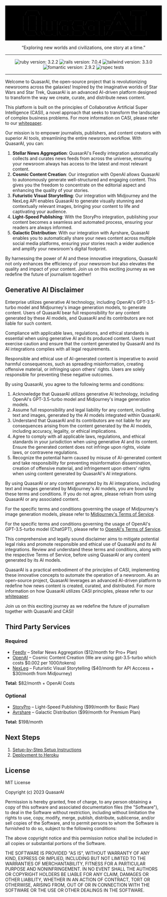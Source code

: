 <pre align="center" style="background-color: black;">
   ____                                    _____ 
  / __ \                             /\   |_   _|
 | |  | |_   _  __ _ ___  __ _ _ __ /  \    | |  
 | |  | | | | |/ _` / __|/ _` | '__/ /\ \   | |  
 | |__| | |_| | (_| \__ \ (_| | | / ____ \ _| |_ 
  \___\_\\__,_|\__,_|___/\__,_|_|/_/    \_\_____|
                                                                                                      
</pre>

<p align="center">“Exploring new worlds and civilizations, one story at a time.”</p>

----
<p align="center">
    <img alt="ruby version: 3.2.2" src="https://img.shields.io/badge/Ruby-3.2.2-brightgreen" />
    <img alt="rails version: 7.0.4" src="https://img.shields.io/badge/Rails-7.0.4-brightgreen" />
    <img alt="tailwind version: 3.3.0" src="https://img.shields.io/badge/Tailwind-3.3.0-blue" />
    <img alt="fomantic version: 2.9.2" src="https://img.shields.io/badge/Fomantic-2.9.2-blue" />
    <img alt="rspec tests" src="https://github.com/realstorypro/enterprise/actions/workflows/ruby_on_rails.yml/badge.svg" />
</p>

----

Welcome to QuasarAI, the open-source project that is revolutionizing newsrooms across the galaxies! Inspired by the imaginative worlds of Star Wars and Star Trek, QuasarAI is an advanced AI-driven platform designed to transform the way we create, curate, and distribute news content. 

This platform is built on the principles of Collaborative Artificial Super Intelligence (CASI), a novel approach that seeks to transform the landscape of complex business problems. For more information on CASI, please refer to our [whitepaper](https://www.storypro.io/whitepaper).

Our mission is to empower journalists, publishers, and content creators with superior AI tools, streamlining the entire newsroom workflow. With QuasarAI, you can:

1. __Stellar News Aggregation__: QuasarAI's Feedly integration automatically collects and curates news feeds from across the universe, ensuring your newsroom always has access to the latest and most relevant content.
2. __Cosmic Content Creation__: Our integration with OpenAI allows QuasarAI to autonomously generate well-structured and engaging content. This gives you the freedom to concentrate on the editorial aspect and enhancing the quality of your stories.
3. __Futuristic Visual Storytelling__: Our integration with Midjourney and the NexLeg API enables QuasarAI to generate visually stunning and contextually relevant images, bringing your content to life and captivating your audience.
4. __Light-Speed Publishing__: With the StoryPro integration, publishing your content becomes a seamless and automated process, ensuring your readers are always informed.
5. __Galactic Distribution__: With our integration with Ayrshare, QuasarAI enables you to automatically share your news content across multiple social media platforms, ensuring your stories reach a wider audience and amplify your newsroom's digital footprint.

By harnessing the power of AI and these innovative integrations, QuasarAI not only enhances the efficiency of your newsroom but also elevates the quality and impact of your content. Join us on this exciting journey as we redefine the future of journalism together!

## Generative AI Disclaimer
Enterprise utilizes generative AI technology, including OpenAI's GPT-3.5-turbo model and Midjourney's image generation models, to generate content. Users of QuasarAI bear full responsibility for any content generated by these AI models, and QuasarAI and its contributors are not liable for such content.

Compliance with applicable laws, regulations, and ethical standards is essential when using generative AI and its produced content. Users must exercise caution and ensure that the content generated by QuasarAI and its AI integrations complies with all legal requirements.

Responsible and ethical use of AI-generated content is imperative to avoid harmful consequences, such as spreading misinformation, creating offensive material, or infringing upon others' rights. Users are solely responsible for preventing these negative outcomes.

By using QuasarAI, you agree to the following terms and conditions:
1. Acknowledge that QuasarAI utilizes generative AI technology, including OpenAI's GPT-3.5-turbo model and Midjourney's image generation models.
2. Assume full responsibility and legal liability for any content, including text and images, generated by the AI models integrated within QuasarAI.
3. Understand that QuasarAI and its contributors are not liable for any consequences arising from the content generated by the AI models, including accuracy, legality, or ethical implications.
4. Agree to comply with all applicable laws, regulations, and ethical standards in your jurisdiction when using generative AI and its content. Ensure the generated content does not infringe upon rights, violate laws, or contravene regulations.
5. Recognize the potential harm caused by misuse of AI-generated content and take responsibility for preventing misinformation dissemination, creation of offensive material, and infringement upon others' rights when using content generated by QuasarAI's AI integrations.

By using QuasarAI or any content generated by its AI integrations, including text and images generated by Midjourney's AI models, you are bound by these terms and conditions. If you do not agree, please refrain from using QuasarAI or any associated content.

For the specific terms and conditions governing the usage of Midjourney's image generation models, please refer to [Midjourney's Terms of Service](https://docs.midjourney.com/docs/terms-of-service).

For the specific terms and conditions governing the usage of OpenAI's GPT-3.5-turbo model (ChatGPT), please refer to [OpenAI's Terms of Service](https://openai.com/policies/terms-of-use).

This comprehensive and legally sound disclaimer aims to mitigate potential legal risks and promote responsible and ethical use of QuasarAI and its AI integrations. Review and understand these terms and conditions, along with the respective Terms of Service, before using QuasarAI or any content generated by its AI models.

QuasarAI is a practical embodiment of the principles of CASI, implementing these innovative concepts to automate the operation of a newsroom. As an open-source project, QuasarAI leverages an advanced AI-driven platform to redefine how news content is created, curated, and distributed. For more information on how QuasarAI utilizes CASI principles, please refer to our [whitepaper](https://www.storypro.io/whitepaper).

Join us on this exciting journey as we redefine the future of journalism together with QuasarAI and CASI!

## Third Party Services
### Required
- [Feedly](https://feedly.com/i/welcome) – Stellar News Aggregation ($12/month for Pro+ Plan)
- [OpenAI](https://beta.openai.com/) – Cosmic Content Creation (We are using gpt-3.5-turbo which costs $0.002 per 1000/tokens)
- [NexLeg](https://nexleg.com/) – Futuristic Visual Storytelling ($40/month for API Acccess + $30/month from Midjourney)

__Total:__ $82/month + OpenAI Costs

### Optional
- [StoryPro](https://storypro.io/) – Light-Speed Publishing ($99/month for Basic Plan)
- [Ayrshare](https://www.ayrshare.com/) – Galactic Distribution ($99/month for Premium Plan)

__Total:__ $198/month

## Next Steps
1. [Setup-by-Step Setup Instructions](https://github.com/realstorypro/enterprise/wiki/Local-Setup)
2. [Deployment to Heroku](https://github.com/realstorypro/enterprise/wiki/Deployment-to-Heroku)


## License
MIT License

Copyright (c) 2023 QuasarAI

Permission is hereby granted, free of charge, to any person obtaining a copy
of this software and associated documentation files (the "Software"), to deal
in the Software without restriction, including without limitation the rights
to use, copy, modify, merge, publish, distribute, sublicense, and/or sell
copies of the Software, and to permit persons to whom the Software is
furnished to do so, subject to the following conditions:

The above copyright notice and this permission notice shall be included in all
copies or substantial portions of the Software.

THE SOFTWARE IS PROVIDED "AS IS", WITHOUT WARRANTY OF ANY KIND, EXPRESS OR
IMPLIED, INCLUDING BUT NOT LIMITED TO THE WARRANTIES OF MERCHANTABILITY,
FITNESS FOR A PARTICULAR PURPOSE AND NONINFRINGEMENT. IN NO EVENT SHALL THE
AUTHORS OR COPYRIGHT HOLDERS BE LIABLE FOR ANY CLAIM, DAMAGES OR OTHER
LIABILITY, WHETHER IN AN ACTION OF CONTRACT, TORT OR OTHERWISE, ARISING FROM,
OUT OF OR IN CONNECTION WITH THE SOFTWARE OR THE USE OR OTHER DEALINGS IN THE
SOFTWARE.
